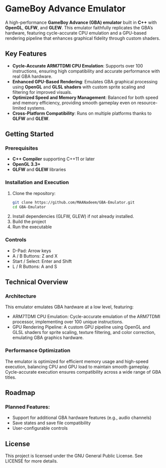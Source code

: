 # GameBoy Advance Emulator

A high-performance **GameBoy Advance (GBA) emulator** built in **C++** with **OpenGL**, **GLFW**, and **GLEW**. This emulator faithfully replicates the GBA’s hardware, featuring cycle-accurate CPU emulation and a GPU-based rendering pipeline that enhances graphical fidelity through custom shaders.

## Key Features

- **Cycle-Accurate ARM7TDMI CPU Emulation**: Supports over 100 instructions, ensuring high compatibility and accurate performance with real GBA hardware.
- **Enhanced GPU-Based Rendering**: Emulates GBA graphical processing using **OpenGL** and **GLSL shaders** with custom sprite scaling and filtering for improved visuals.
- **Optimized Speed and Memory Management**: Balanced for both speed and memory efficiency, providing smooth gameplay even on resource-limited systems.
- **Cross-Platform Compatibility**: Runs on multiple platforms thanks to **GLFW** and **GLEW**.

## Getting Started

### Prerequisites

- **C++ Compiler** supporting C++11 or later
- **OpenGL 3.3+**
- **GLFW** and **GLEW** libraries

### Installation and Execution

1. Clone the repository:
   ```bash
   git clone https://github.com/MAANadeem/GBA-Emulator.git
   cd GBA-Emulator
2. Install dependencies (GLFW, GLEW) if not already installed.
3. Build the project
4. Run the executable

### Controls
- D-Pad: Arrow keys
- A / B Buttons: Z and X
- Start / Select: Enter and Shift
- L / R Buttons: A and S

## Technical Overview
### Architecture
This emulator emulates GBA hardware at a low level, featuring:
- ARM7TDMI CPU Emulation: Cycle-accurate emulation of the ARM7TDMI processor, implementing over 100 unique instructions.
- GPU Rendering Pipeline: A custom GPU pipeline using OpenGL and GLSL shaders for sprite scaling, texture filtering, and color correction, emulating GBA graphics hardware.

### Performance Optimization
The emulator is optimized for efficient memory usage and high-speed execution, balancing CPU and GPU load to maintain smooth gameplay. Cycle-accurate execution ensures compatibility across a wide range of GBA titles.

## Roadmap
### Planned Features:
- Support for additional GBA hardware features (e.g., audio channels)
- Save states and save file compatibility
- User-configurable controls

## License
This project is licensed under the GNU General Public License. See LICENSE for more details.
